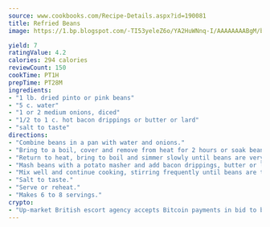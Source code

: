 ```yaml
---
source: www.cookbooks.com/Recipe-Details.aspx?id=190081
title: Refried Beans
image: https://1.bp.blogspot.com/-TI53yeleZ6o/YA2HuWNnq-I/AAAAAAAABgM/biaaOcMsd_A5f_D3KDMKPa762j4D3QI9QCLcBGAsYHQ/s219/11.png

yield: 7
ratingValue: 4.2
calories: 294 calories
reviewCount: 150
cookTime: PT1H
prepTime: PT28M
ingredients:
- "1 lb. dried pinto or pink beans"
- "5 c. water"
- "1 or 2 medium onions, diced"
- "1/2 to 1 c. hot bacon drippings or butter or lard"
- "salt to taste"
directions:
- "Combine beans in a pan with water and onions."
- "Bring to a boil, cover and remove from heat for 2 hours or soak beans in cold water overnight."
- "Return to heat, bring to boil and simmer slowly until beans are very tender, about 3 hours."
- "Mash beans with a potato masher and add bacon drippings, butter or lard."
- "Mix well and continue cooking, stirring frequently until beans are thickened and fat is absorbed."
- "Salt to taste."
- "Serve or reheat."
- "Makes 6 to 8 servings."
crypto:
- "Up-market British escort agency accepts Bitcoin payments in bid to boost worker safety and client anonymity."
---
```

